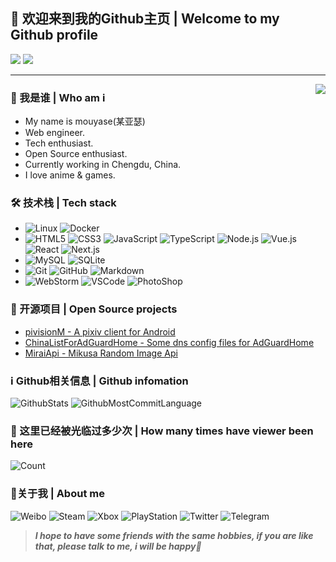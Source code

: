 ## 👋 欢迎来到我的Github主页 | Welcome to my Github profile

![](https://img.shields.io/github/followers/mouyase?style=social)
![](https://img.shields.io/github/stars/mouyase?style=social)

---
<img align="right" src="https://cdn.jsdelivr.net/gh/mouyase/mouyase@master/image/cover.jpg" />

### 🥰 我是谁 | Who am i

- My name is mouyase(某亚瑟)
- Web engineer.
- Tech enthusiast.
- Open Source enthusiast.
- Currently working in Chengdu, China.
- I love anime & games.

### 🛠 技术栈 | Tech stack

- ![Linux](https://img.shields.io/badge/Linux-333333?style=flat&logo=Linux&logoColor=FCC624)
![Docker](https://img.shields.io/badge/Docker-333333?style=flat&logo=docker&logoColor=2496ED)
- ![HTML5](https://img.shields.io/badge/HTML5-333333?style=flat&logo=HTML5&logoColor=E34F26)
![CSS3](https://img.shields.io/badge/CSS3-333333?style=flat&logo=CSS3&logoColor=1572B6)
![JavaScript](https://img.shields.io/badge/JavaScript-333333?style=flat&logo=javascript&logoColor=F7DF1E)
![TypeScript](https://img.shields.io/badge/TypeScript-333333?style=flat&logo=typescript&logoColor=3178C6)
![Node.js](https://img.shields.io/badge/Node.js-333333?style=flat&logo=node.js&logoColor=339933)
![Vue.js](https://img.shields.io/badge/VueJS-333333?style=flat&logo=Vue.js&logoColor=4FC08D)
![React](https://img.shields.io/badge/React-333333?style=flat&logo=React&logoColor=61DAFB)
![Next.js](https://img.shields.io/badge/Next.js-333333?style=flat&logo=Next.js&logoColor=000000)
- ![MySQL](https://img.shields.io/badge/MySQL-333333?style=flat&logo=mysql&logoColor=4479A1)
![SQLite](https://img.shields.io/badge/SQLite-333333?style=flat&logo=sqlite&logoColor=003B57)
- ![Git](https://img.shields.io/badge/Git-333333?style=flat&logo=git&logoColor=F05032)
![GitHub](https://img.shields.io/badge/GitHub-333333?style=flat&logo=github&logoColor=81717)
![Markdown](https://img.shields.io/badge/Markdown-333333?style=flat&logo=markdown&logoColor=000000)
- ![WebStorm](https://img.shields.io/badge/WebStorm-333333?style=flat&logo=WebStorm&logoColor=000000)
![VSCode](https://img.shields.io/badge/VSCode-333333?style=flat&logo=visualstudiocode&logoColor=007ACC)
![PhotoShop](https://img.shields.io/badge/PhotoShop-333333?style=flat&logo=adobephotoshop&logoColor=31A8FF)

### 📂 开源项目 | Open Source projects
- [pivisionM - A pixiv client for Android](https://github.com/mouyase/pivisionM)
- [ChinaListForAdGuardHome - Some dns config files for AdGuardHome](https://github.com/mouyase/ChinaListForAdGuardHome)
- [MiraiApi - Mikusa Random Image Api](https://github.com/mouyase/MiraiApi)

### ℹ️ Github相关信息 | Github infomation

![GithubStats](https://github-profile-summary-cards.vercel.app/api/cards/stats?username=mouyase&theme=github)
![GithubMostCommitLanguage](https://github-profile-summary-cards.vercel.app/api/cards/most-commit-language?username=mouyase&theme=github)

### 🔢 这里已经被光临过多少次 | How many times have viewer been here
![Count](https://count.getloli.com/get/@mouyase?theme=gelbooru)

### 💖关于我 | About me
![Weibo](https://img.shields.io/badge/Weibo-mouyase-333333?style=flat&logo=sinaweibo&logoColor=E6162D)
![Steam](https://img.shields.io/badge/Steam-mouyase-333333?style=flat&logo=steam&logoColor=000000)
![Xbox](https://img.shields.io/badge/Xbox-mouyase-333333?style=flat&logo=xbox&logoColor=107C10)
![PlayStation](https://img.shields.io/badge/PlayStation-mouyase__hk-333333?style=flat&logo=playstation&logoColor=003791)
![Twitter](https://img.shields.io/badge/Twitter-mouyase-333333?style=flat&logo=twitter&logoColor=1DA1F2)
![Telegram](https://img.shields.io/badge/Telegram-mouyase-333333?style=flat&logo=telegram&logoColor=26A5E4)

> ***I hope to have some friends with the same hobbies, if you are like that, please talk to me, i will be happy🥳***
